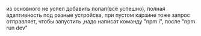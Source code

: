 из основного не успел добавить попап(всё успешно), полная адаптивность под разные устройсва, при пустом карзине тоже запрос отправляет,
чтобы запустить ,надо написат команду "npm i", после "npm run dev"
